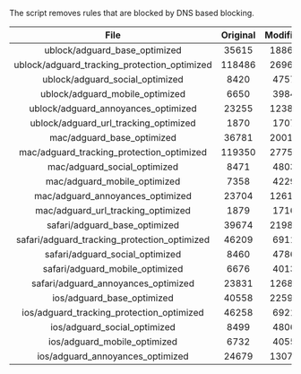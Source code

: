 The script removes rules that are blocked by DNS based blocking.


| File | Original | Modified |
|:----:|:-----:|:-----:|
| ublock/adguard_base_optimized | 35615 | 18868 |
| ublock/adguard_tracking_protection_optimized | 118486 | 26968 |
| ublock/adguard_social_optimized | 8420 | 4757 |
| ublock/adguard_mobile_optimized | 6650 | 3984 |
| ublock/adguard_annoyances_optimized | 23255 | 12380 |
| ublock/adguard_url_tracking_optimized | 1870 | 1707 |
| mac/adguard_base_optimized | 36781 | 20016 |
| mac/adguard_tracking_protection_optimized | 119350 | 27750 |
| mac/adguard_social_optimized | 8471 | 4803 |
| mac/adguard_mobile_optimized | 7358 | 4229 |
| mac/adguard_annoyances_optimized | 23704 | 12612 |
| mac/adguard_url_tracking_optimized | 1879 | 1716 |
| safari/adguard_base_optimized | 39674 | 21980 |
| safari/adguard_tracking_protection_optimized | 46209 | 6911 |
| safari/adguard_social_optimized | 8460 | 4786 |
| safari/adguard_mobile_optimized | 6676 | 4013 |
| safari/adguard_annoyances_optimized | 23831 | 12685 |
| ios/adguard_base_optimized | 40558 | 22596 |
| ios/adguard_tracking_protection_optimized | 46258 | 6921 |
| ios/adguard_social_optimized | 8499 | 4806 |
| ios/adguard_mobile_optimized | 6732 | 4055 |
| ios/adguard_annoyances_optimized | 24679 | 13077 |